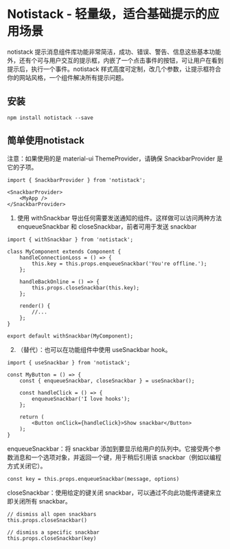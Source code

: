 
# Notistack - 轻量级，适合基础提示的应用场景

notistack 提示消息组件库功能非常简洁，成功、错误、警告、信息这些基本功能外，还有个可与用户交互的提示框，内嵌了一个点击事件的按钮，可让用户在看到提示后，执行一个事件。notistack 样式高度可定制，改几个参数，让提示框符合你的网站风格，一个组件解决所有提示问题。

## 安装

```
npm install notistack --save
```

## 简单使用notistack

注意：如果使用的是 material-ui ThemeProvider，请确保 SnackbarProvider 是它的子项。


```
import { SnackbarProvider } from 'notistack';

<SnackbarProvider>
    <MyApp />
</SnackbarProvider>
```

1. 使用 withSnackbar 导出任何需要发送通知的组件。这样做可以访问两种方法 enqueueSnackbar 和 closeSnackbar，前者可用于发送 snackbar
  
```
import { withSnackbar } from 'notistack';

class MyComponent extends Component {
    handleConnectionLoss = () => {
        this.key = this.props.enqueueSnackbar('You're offline.');
    };

    handleBackOnline = () => {
        this.props.closeSnackbar(this.key);
    };

    render() {
        //...
    };
}

export default withSnackbar(MyComponent);
```

2. （替代）：也可以在功能组件中使用 useSnackbar hook。
  
```
import { useSnackbar } from 'notistack';

const MyButton = () => {
    const { enqueueSnackbar, closeSnackbar } = useSnackbar();

    const handleClick = () => {
        enqueueSnackbar('I love hooks');
    };

    return (
        <Button onClick={handleClick}>Show snackbar</Button>
    );
}
```

enqueueSnackbar：将 snackbar 添加到要显示给用户的队列中。它接受两个参数消息和一个选项对象，并返回一个键，用于稍后引用该 snackbar（例如以编程方式关闭它）。

```
const key = this.props.enqueueSnackbar(message, options)
```

closeSnackbar：使用给定的键关闭 snackbar，可以通过不向此功能传递键来立即关闭所有 snackbar。

```
// dismiss all open snackbars
this.props.closeSnackbar()

// dismiss a specific snackbar
this.props.closeSnackbar(key)
```